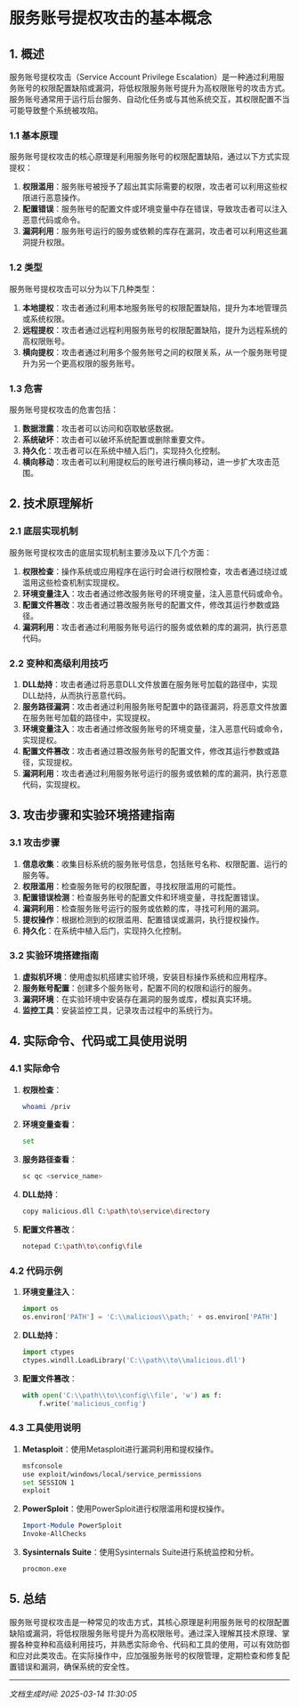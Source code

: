 # 服务账号提权攻击的基本概念

## 1. 概述

服务账号提权攻击（Service Account Privilege Escalation）是一种通过利用服务账号的权限配置缺陷或漏洞，将低权限服务账号提升为高权限账号的攻击方式。服务账号通常用于运行后台服务、自动化任务或与其他系统交互，其权限配置不当可能导致整个系统被攻陷。

### 1.1 基本原理

服务账号提权攻击的核心原理是利用服务账号的权限配置缺陷，通过以下方式实现提权：

1. **权限滥用**：服务账号被授予了超出其实际需要的权限，攻击者可以利用这些权限进行恶意操作。
2. **配置错误**：服务账号的配置文件或环境变量中存在错误，导致攻击者可以注入恶意代码或命令。
3. **漏洞利用**：服务账号运行的服务或依赖的库存在漏洞，攻击者可以利用这些漏洞提升权限。

### 1.2 类型

服务账号提权攻击可以分为以下几种类型：

1. **本地提权**：攻击者通过利用本地服务账号的权限配置缺陷，提升为本地管理员或系统权限。
2. **远程提权**：攻击者通过远程利用服务账号的权限配置缺陷，提升为远程系统的高权限账号。
3. **横向提权**：攻击者通过利用多个服务账号之间的权限关系，从一个服务账号提升为另一个更高权限的服务账号。

### 1.3 危害

服务账号提权攻击的危害包括：

1. **数据泄露**：攻击者可以访问和窃取敏感数据。
2. **系统破坏**：攻击者可以破坏系统配置或删除重要文件。
3. **持久化**：攻击者可以在系统中植入后门，实现持久化控制。
4. **横向移动**：攻击者可以利用提权后的账号进行横向移动，进一步扩大攻击范围。

## 2. 技术原理解析

### 2.1 底层实现机制

服务账号提权攻击的底层实现机制主要涉及以下几个方面：

1. **权限检查**：操作系统或应用程序在运行时会进行权限检查，攻击者通过绕过或滥用这些检查机制实现提权。
2. **环境变量注入**：攻击者通过修改服务账号的环境变量，注入恶意代码或命令。
3. **配置文件篡改**：攻击者通过篡改服务账号的配置文件，修改其运行参数或路径。
4. **漏洞利用**：攻击者通过利用服务账号运行的服务或依赖的库的漏洞，执行恶意代码。

### 2.2 变种和高级利用技巧

1. **DLL劫持**：攻击者通过将恶意DLL文件放置在服务账号加载的路径中，实现DLL劫持，从而执行恶意代码。
2. **服务路径漏洞**：攻击者通过利用服务账号配置中的路径漏洞，将恶意文件放置在服务账号加载的路径中，实现提权。
3. **环境变量注入**：攻击者通过修改服务账号的环境变量，注入恶意代码或命令，实现提权。
4. **配置文件篡改**：攻击者通过篡改服务账号的配置文件，修改其运行参数或路径，实现提权。
5. **漏洞利用**：攻击者通过利用服务账号运行的服务或依赖的库的漏洞，执行恶意代码，实现提权。

## 3. 攻击步骤和实验环境搭建指南

### 3.1 攻击步骤

1. **信息收集**：收集目标系统的服务账号信息，包括账号名称、权限配置、运行的服务等。
2. **权限滥用**：检查服务账号的权限配置，寻找权限滥用的可能性。
3. **配置错误检测**：检查服务账号的配置文件和环境变量，寻找配置错误。
4. **漏洞利用**：检查服务账号运行的服务或依赖的库，寻找可利用的漏洞。
5. **提权操作**：根据检测到的权限滥用、配置错误或漏洞，执行提权操作。
6. **持久化**：在系统中植入后门，实现持久化控制。

### 3.2 实验环境搭建指南

1. **虚拟机环境**：使用虚拟机搭建实验环境，安装目标操作系统和应用程序。
2. **服务账号配置**：创建多个服务账号，配置不同的权限和运行的服务。
3. **漏洞环境**：在实验环境中安装存在漏洞的服务或库，模拟真实环境。
4. **监控工具**：安装监控工具，记录攻击过程中的系统行为。

## 4. 实际命令、代码或工具使用说明

### 4.1 实际命令

1. **权限检查**：
   ```bash
   whoami /priv
   ```
2. **环境变量查看**：
   ```bash
   set
   ```
3. **服务路径查看**：
   ```bash
   sc qc <service_name>
   ```
4. **DLL劫持**：
   ```bash
   copy malicious.dll C:\path\to\service\directory
   ```
5. **配置文件篡改**：
   ```bash
   notepad C:\path\to\config\file
   ```

### 4.2 代码示例

1. **环境变量注入**：
   ```python
   import os
   os.environ['PATH'] = 'C:\\malicious\\path;' + os.environ['PATH']
   ```
2. **DLL劫持**：
   ```python
   import ctypes
   ctypes.windll.LoadLibrary('C:\\path\\to\\malicious.dll')
   ```
3. **配置文件篡改**：
   ```python
   with open('C:\\path\\to\\config\\file', 'w') as f:
       f.write('malicious_config')
   ```

### 4.3 工具使用说明

1. **Metasploit**：使用Metasploit进行漏洞利用和提权操作。
   ```bash
   msfconsole
   use exploit/windows/local/service_permissions
   set SESSION 1
   exploit
   ```
2. **PowerSploit**：使用PowerSploit进行权限滥用和提权操作。
   ```powershell
   Import-Module PowerSploit
   Invoke-AllChecks
   ```
3. **Sysinternals Suite**：使用Sysinternals Suite进行系统监控和分析。
   ```bash
   procmon.exe
   ```

## 5. 总结

服务账号提权攻击是一种常见的攻击方式，其核心原理是利用服务账号的权限配置缺陷或漏洞，将低权限服务账号提升为高权限账号。通过深入理解其技术原理、掌握各种变种和高级利用技巧，并熟悉实际命令、代码和工具的使用，可以有效防御和应对此类攻击。在实际操作中，应加强服务账号的权限管理，定期检查和修复配置错误和漏洞，确保系统的安全性。

---

*文档生成时间: 2025-03-14 11:30:05*

